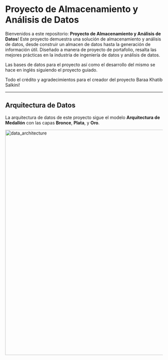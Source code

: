 # Proyecto de Almacenamiento y Análisis de Datos
Bienvenidos a este repositorio: **Proyecto de Almacenamiento y Análisis de Datos**!
Este proyecto demuestra una solución de almacenamiento y análisis de datos, desde construir un almacen de datos hasta la generación de información útil. Diseñado a manera de proyecto de portafolio, resalta las mejores prácticas en la industria de ingeniería de datos y análisis de datos.

Las bases de datos para el proyecto así como el desarrollo del mismo se hace en inglés siguiendo el proyecto guiado.

Todo el crédito y agradecimientos para el creador del proyecto Baraa Khatib Salkini!

---------
## Arquitectura de Datos

La arquitectura de datos de este proyecto sigue el modelo **Arquitectura de Medallón** con las capas **Bronce**, **Plata**, y **Oro**.

<img width="1072" height="721" alt="data_architecture" src="https://github.com/user-attachments/assets/519dff89-7bb7-429d-b870-0da17de945c6" />
